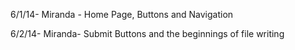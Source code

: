 6/1/14- Miranda - Home Page, Buttons and Navigation

6/2/14- Miranda- Submit Buttons and the beginnings of file writing
